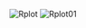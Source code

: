 ![Rplot](https://user-images.githubusercontent.com/95676591/174740704-7efd2665-8ccc-4a16-b791-eccb3da74b92.png)
![Rplot01](https://user-images.githubusercontent.com/95676591/174740717-202f9b7b-71b7-4f60-ad9a-80faee3a3ba9.png)
